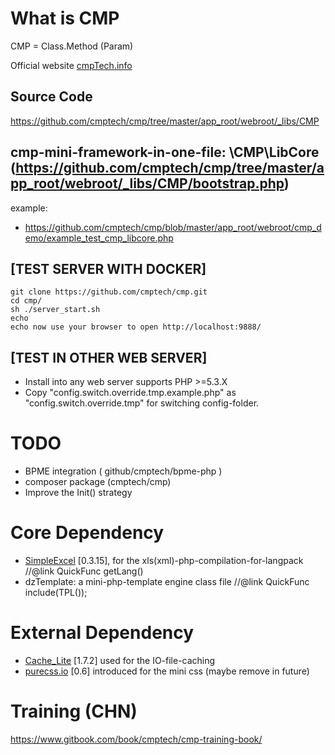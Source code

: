 # What is CMP

CMP = Class.Method (Param)

Official website <a href="http://cmptech.info/" target=_blank>cmpTech.info</a>

## Source Code

https://github.com/cmptech/cmp/tree/master/app_root/webroot/_libs/CMP

## cmp-mini-framework-in-one-file: \CMP\LibCore (https://github.com/cmptech/cmp/tree/master/app_root/webroot/_libs/CMP/bootstrap.php)

example:
* https://github.com/cmptech/cmp/blob/master/app_root/webroot/cmp_demo/example_test_cmp_libcore.php

## [TEST SERVER WITH DOCKER]

```shell
git clone https://github.com/cmptech/cmp.git
cd cmp/
sh ./server_start.sh
echo 
echo now use your browser to open http://localhost:9888/
```

## [TEST IN OTHER WEB SERVER]

* Install into any web server supports PHP >=5.3.X
* Copy "config.switch.override.tmp.example.php" as "config.switch.override.tmp" for switching config-folder.

# TODO

* BPME integration ( github/cmptech/bpme-php )
* composer package (cmptech/cmp)
* Improve the Init() strategy

# Core Dependency

* <a href="http://github.com/faisalman/simple-excel-php" target=_blank>SimpleExcel</a> [0.3.15], for the xls(xml)-php-compilation-for-langpack   //@link QuickFunc getLang()
* dzTemplate: a mini-php-template engine class file  //@link QuickFunc include(TPL());

# External Dependency

* <a href="http://pear.php.net/package/Cache_Lite/download/" target=_blank>Cache_Lite</a> [1.7.2] used for the IO-file-caching
* <a href="http://purecss.io/" target=_blank>purecss.io</a> [0.6] introduced for the mini css (maybe remove in future)

# Training (CHN)

https://www.gitbook.com/book/cmptech/cmp-training-book/


